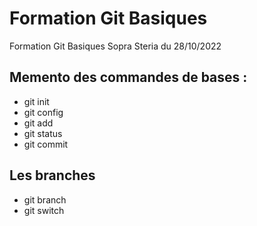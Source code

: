 # Formation Git Basiques

Formation Git Basiques Sopra Steria du 28/10/2022

## Memento des commandes de bases :

- git init
- git config
- git add
- git status
- git commit

## Les branches

- git branch
- git switch

